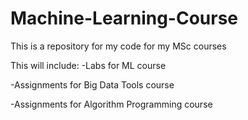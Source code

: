 # Machine-Learning-Course
This is a repository for my code for my MSc courses

This will include:
  -Labs for ML course
  
  -Assignments for Big Data Tools course
  
  -Assignments for Algorithm Programming course
